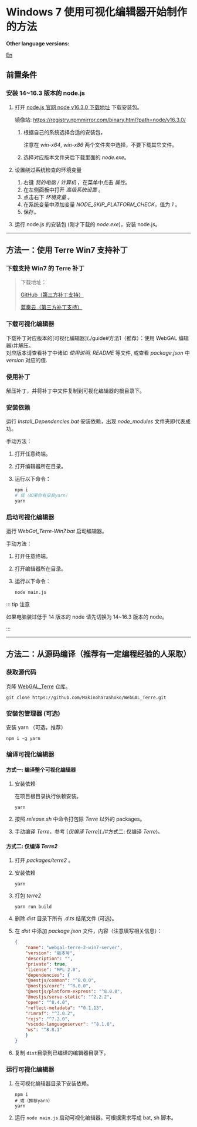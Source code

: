# Windows 7 使用可视化编辑器开始制作的方法

**Other language versions:** 

[En](./win7-en)

## 前置条件

### 安装 14~16.3 版本的 node.js

1. 打开 [node.js 官网 node v16.3.0 下载地址](https://nodejs.org/dist/v16.3.0/) 下载安装包。

    镜像站: <https://registry.npmmirror.com/binary.html?path=node/v16.3.0/>

    1. 根据自己的系统选择合适的安装包，

        注意在 *win-x64*, *win-x86* 两个文件夹中选择，不要下载其它文件。

    2. 选择对应版本文件夹后下载里面的 *node.exe*。

2. 设置绕过系统检查的环境变量

    1. 右键 *我的电脑 / 计算机* ，在菜单中点击 *属性*。
    2. 在左侧面板中打开 *高级系统设置* 。
    3. 点击右下 *环境变量* 。
    4. 在系统变量中添加变量 *NODE_SKIP_PLATFORM_CHECK*，值为 *1* 。
    5. 保存。

3. 运行 node.js 的安装包 (刚才下载的 *node.exe*)，安装 node.js。

---

## 方法一：使用 Terre Win7 支持补丁

### 下载支持 Win7 的 Terre 补丁

>  下载地址：
>
>  [GitHub（第三方补丁支持）](https://github.com/hshqwq/WebGAL_Terre/releases)
>
>  [蓝奏云（第三方补丁支持）](https://wwh.lanzoue.com/i2xqa0uy2fuh)

### 下载可视化编辑器

下载补丁对应版本的[可视化编辑器](./guide#方法1（推荐）：使用 WebGAL 编辑器)并解压。  
对应版本请查看补丁中诸如 *使用说明, README* 等文件, 或查看 *package.json* 中 *version* 对应的值.

### 使用补丁

解压补丁，并将补丁中文件复制到可视化编辑器的根目录下。

### 安装依赖

运行 *Install_Dependencies.bat* 安装依赖，出现 *node_modules* 文件夹即代表成功。

手动方法：

1. 打开任意终端。

2. 打开编辑器所在目录。

3. 运行以下命令：

    ```bash
    npm i 
    # 或（如果你有安装yarn）
    yarn
    ```

### 启动可视化编辑器

运行 *WebGal_Terre-Win7.bat* 启动编辑器。

手动方法：

1. 打开任意终端。

2. 打开编辑器所在目录。

3. 运行以下命令：

    ```bash
    node main.js
    ```

::: tip 注意

如果电脑装过低于 14 版本的 node 请先切换为 14~16.3 版本的 node。

:::

---

## 方法二：从源码编译（推荐有一定编程经验的人采取）

### 获取源代码

克隆 [WebGAL_Terre](https://github.com/MakinoharaShoko/WebGAL_Terre) 仓库。

```shell
git clone https://github.com/MakinoharaShoko/WebGAL_Terre.git
```

### 安装包管理器 (可选)

安装 yarn （可选，推荐）  
```
npm i -g yarn
```

### 编译可视化编辑器

#### 方式一: 编译整个可视化编辑器

1. 安装依赖

    在项目根目录执行依赖安装。

    ```shell
    yarn
    ```

2. 按照 *release.sh* 中命令打包除 *Terre* 以外的 packages。

2. 手动编译 *Terre*，参考 [*仅编译 Terre*](./#方式二: 仅编译 *Terre*)。

#### 方式二: 仅编译 *Terre2*

1. 打开 *packages/terre2* 。

2. 安装依赖

    ```
    yarn
    ```

3. 打包 *terre2*

    ```shell
    yarn run build
    ```

4. 删除 *dist* 目录下所有 *.d.ts* 结尾文件 (可选)。

5. 在 *dist* 中添加 *package.json* 文件，内容（注意填写相关信息）：

    ```json
    {
        "name": "webgal-terre-2-win7-server",
        "version": "版本号",
        "description": "",
        "private": true,
        "license": "MPL-2.0",
        "dependencies": {
        "@nestjs/common": "^8.0.0",
        "@nestjs/core": "^8.0.0",
        "@nestjs/platform-express": "^8.0.0",
        "@nestjs/serve-static": "^2.2.2",
        "open": "^8.4.0",
        "reflect-metadata": "^0.1.13",
        "rimraf": "^3.0.2",
        "rxjs": "^7.2.0",
        "vscode-languageserver": "^8.1.0",
        "ws": "^8.8.1"
        }
    }
    ```

6. 复制 `dist`目录到已编译的编辑器目录下。

### 运行可视化编辑器

1. 在可视化编辑器目录下安装依赖。

    ```shell
    npm i
    # 或（推荐yarn）
    yarn
    ```

2. 运行 `node main.js` 启动可视化编辑器。可根据需求写成 bat, sh 脚本。